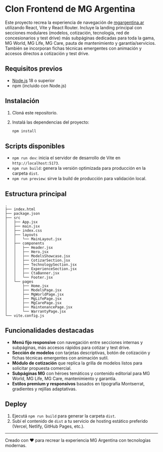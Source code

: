 # Clon Frontend de MG Argentina

Este proyecto recrea la experiencia de navegación de [mgargentina.ar](https://mgargentina.ar/) utilizando React, Vite y React
Router. Incluye la landing principal con secciones modulares (modelos, cotización, tecnología, red de concesionarios y test
drive) más subpáginas dedicadas para toda la gama, MG World, MG Life, MG Care, pauta de mantenimiento y garantía/servicios.
También se incorporan fichas técnicas emergentes con animación y accesos directos a cotización y test drive.

## Requisitos previos

- [Node.js](https://nodejs.org/) 18 o superior
- npm (incluido con Node.js)

## Instalación

1. Cloná este repositorio.
2. Instalá las dependencias del proyecto:

   ```bash
   npm install
   ```

## Scripts disponibles

- `npm run dev`: inicia el servidor de desarrollo de Vite en `http://localhost:5173`.
- `npm run build`: genera la versión optimizada para producción en la carpeta `dist`.
- `npm run preview`: sirve la build de producción para validación local.

## Estructura principal

```
.
├── index.html
├── package.json
├── src
│   ├── App.jsx
│   ├── main.jsx
│   ├── index.css
│   ├── layouts
│   │   └── MainLayout.jsx
│   ├── components
│   │   ├── Header.jsx
│   │   ├── Hero.jsx
│   │   ├── ModelsShowcase.jsx
│   │   ├── CotizarSection.jsx
│   │   ├── TechnologySection.jsx
│   │   ├── ExperienceSection.jsx
│   │   ├── CtaBanner.jsx
│   │   └── Footer.jsx
│   └── pages
│       ├── Home.jsx
│       ├── ModelsPage.jsx
│       ├── MgWorldPage.jsx
│       ├── MgLifePage.jsx
│       ├── MgCarePage.jsx
│       ├── MaintenancePage.jsx
│       └── WarrantyPage.jsx
└── vite.config.js
```

## Funcionalidades destacadas

- **Menú fijo responsive** con navegación entre secciones internas y subpáginas, más accesos rápidos para cotizar y test drive.
- **Sección de modelos** con tarjetas descriptivas, botón de cotización y fichas técnicas emergentes con animación sutil.
- **Módulo de cotización** que replica la grilla de modelos listos para solicitar propuesta comercial.
- **Subpáginas MG** con héroes temáticos y contenido editorial para MG World, MG Life, MG Care, mantenimiento y garantía.
- **Estilos premium y responsivos** basados en tipografía Montserrat, gradientes y rejillas adaptativas.

## Deploy

1. Ejecutá `npm run build` para generar la carpeta `dist`.
2. Subí el contenido de `dist` a tu servicio de hosting estático preferido (Vercel, Netlify, GitHub Pages, etc.).

---

Creado con ❤ para recrear la experiencia MG Argentina con tecnologías modernas.
